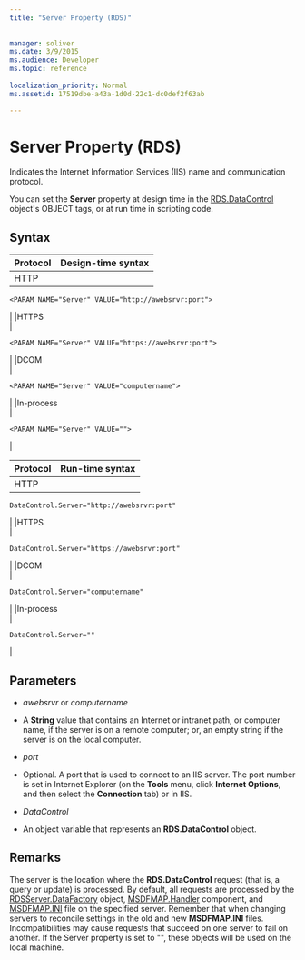 ```yaml
---
title: "Server Property (RDS)"
 
 
manager: soliver
ms.date: 3/9/2015
ms.audience: Developer
ms.topic: reference
  
localization_priority: Normal
ms.assetid: 17519dbe-a43a-1d0d-22c1-dc0def2f63ab

---
```


# Server Property (RDS)

Indicates the Internet Information Services (IIS) name and communication protocol.
  
You can set the **Server** property at design time in the [RDS.DataControl](datacontrol-object-rds.md) object's OBJECT tags, or at run time in scripting code. 
  
## Syntax

|**Protocol**|**Design-time syntax**|
|:-----|:-----|
|HTTP  <br/> |
```
<PARAM NAME="Server" VALUE="http://awebsrvr:port">
```

|
|HTTPS  <br/> |
```
<PARAM NAME="Server" VALUE="https://awebsrvr:port">
```

|
|DCOM  <br/> |
```
<PARAM NAME="Server" VALUE="computername">
```

|
|In-process  <br/> |
```
<PARAM NAME="Server" VALUE="">
```

|
   
|**Protocol**|**Run-time syntax**|
|:-----|:-----|
|HTTP  <br/> |
```
DataControl.Server="http://awebsrvr:port"
```

|
|HTTPS  <br/> |
```
DataControl.Server="https://awebsrvr:port"
```

|
|DCOM  <br/> |
```
DataControl.Server="computername"

```

|
|In-process  <br/> |
```
DataControl.Server=""

```

|
   
## Parameters

-  *awebsrvr*  or  *computername* 
    
- A **String** value that contains an Internet or intranet path, or computer name, if the server is on a remote computer; or, an empty string if the server is on the local computer. 
    
-  *port* 
    
- Optional. A port that is used to connect to an IIS server. The port number is set in Internet Explorer (on the **Tools** menu, click **Internet Options**, and then select the **Connection** tab) or in IIS. 
    
-  *DataControl* 
    
- An object variable that represents an **RDS.DataControl** object. 
    
## Remarks

The server is the location where the **RDS.DataControl** request (that is, a query or update) is processed. By default, all requests are processed by the [RDSServer.DataFactory](datafactory-object-rdsserver.md) object, [MSDFMAP.Handler](datafactory-customization.md) component, and [MSDFMAP.INI](understanding-the-customization-file.md) file on the specified server. Remember that when changing servers to reconcile settings in the old and new **MSDFMAP.INI** files. Incompatibilities may cause requests that succeed on one server to fail on another. If the Server property is set to "", these objects will be used on the local machine. 
  

